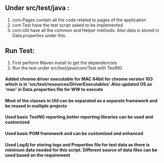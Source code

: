 ## Under src/test/java :
1. com.Pages contain all the code related to pages of the application
2. com.Test have the test script asked to be implemented
3. com.Util have all the common and Helper methods. Also data is stored in Data.properties under this.

## Run Test:
1. First perform Maven install to get the dependencies
2. Run the test under src/test/java/com/Test with TestNG

#### Added chrome driver executable for MAC 64bit for chrome version 103 which is in 'src/test/resources/DriverExecutables'.Also updated OS as 'mac' in Data.properties file for WW to execute

#### Most of the classes in Util can be separated as a separate framework and be reused in multiple projects
#### Used basic TestNG reporting,better reporting libraries can be used and customized
#### Used basic POM framework and can be customized and enhanced
#### Used Log4j for storing logs and Properties file for test data as there is minimum data needed for this script. Different source of data files can be used based on the requirement
